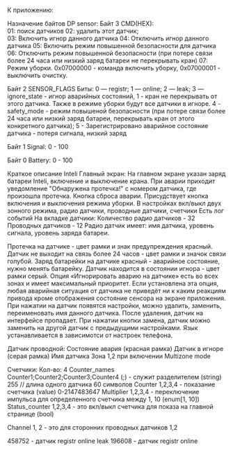 К приложению:

Назначение байтов DP sensor:
Байт 3
CMD(HEX):                     
01: поиск датчиков
02: удалить этот датчик;                         
03: Включить игнор данного датчика
04: Отключить игнор данного датчика
05: Включить режим повышенной безопасности для датчика
06: Отключить режим повышенной безопасности (при потере связи более 24 часа или низкий заряд батареи не перекрывать кран)
07: Режим уборки. 0x07000000 - команда включить уборку, 0x07000001 - выключить очистку.

Байт 2
SENSOR_FLAGS Биты: 
0 — registr;
1 — online;
2 — leak;
3 — ignore_state - игнор аварийных состояний, 1 - кран не перекрывать от этого датчика. Также в режиме уборки будут все датчики в игноре.
4 - safety_mode - режим повышеной безопасности (при потере связи более 24 часа или низкий заряд батареи, перекрывать кран от этого конкретного датчика);
5 - Зарегистрировано аварийное состояние датчика - потеря сигнала, низкий заряд

Байт 1 
Signal: 0 - 100

Байт 0
Battery: 0 - 100

Краткое описание Inteli
Главный экран:
На главном экране указан заряд батареи Inteli, включение и выключение крана.
При аварии приходит уведомление "Обнаружена протечка!" с номером датчика, где произошла протечка.
Кнопка сброса аварии.
Присудствует кнопка включения и выключения режима уборки.
В настройках вкл/выкл двух зонного режима, радио датчики, проводные датчики, счетчики
Есть лог событий
На вкладке датчики:
    Количество радио датчиков - 32
    Проводных датчиков - 12
    Радио датчик имеет: имя датчика, уровень сигнала, уровень заряда батареи.

Протечка на датчике - цвет рамки и знак предупреждения красный.
Датчик не выходит на связь более 24 часов - цвет рамки и значок связи голубой.
Заряд батарейки на датчике красный - аварийное состояние, нужно менять батарейку.
Датчик находится в состоянии игнора - цвет рамки серый.
Опция «Игнорировать аварию на датчике» есть во всех зонах и имеет максимальный приоритет. Если установлена эта опция, любая аварийная ситуация от датчика не приведёт ни к каким реакциям привода кроме отображения состояние сенсора на экране приложения.
При нажатии на датчик появятся настройки, можно удалить, заменить, переименовать имя данного датчика.
После удаления, датчик на интерфейсе пропадает.
При нажатии кнопки замена, датчик можно заменить на другой датчик с предыдущими настройками.
Язык устанавливается в зависимотси от настроек телефона.

Датчик проводной:
	Состояние авария (красная рамка)
	Датчик в игноре (серая рамка)
	Имя датчика
	Зона 1,2 при включении Multizone mode

Счетчики:
	Кол-во: 4
    Counter_names	Counter1;Counter2;Counter3;Counter4 (;) - служит разделителем (string) 255 // длина одного датчика 60 символов
    Counter 1,2,3,4 - показание счетчика (value) 0-2147483647
    Multiplier 1,2,3,4 - переключение импульса для определенного счетчика между 1, 10 (enum[1, 10])
    Status_counter 1,2,3,4 - это вкл/выкл счетчика для показа на главной странице (bool)

Channel 1, 2 - это для сторонних проводных датчиков 1,2

458752 - датчик registr online leak
196608 - датчик registr online
